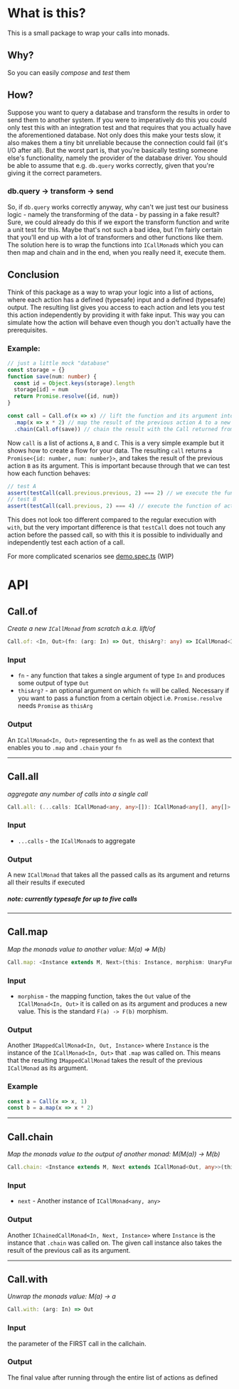 # What is this?
This is a small package to wrap your calls into monads.

## Why?
So you can easily *compose* and *test* them

## How?
Suppose you want to query a database and transform the results in order to send them to another system. If you were to imperatively do this you could only test this with an integration test and that requires that you actually have the aforementioned database. Not only does this make your tests slow, it also makes them a tiny bit unreliable because the connection could fail (it's I/O after all). But the worst part is, that you're basically testing someone else's functionality, namely the provider of the database driver. You should be able to assume that e.g. `db.query` works correctly, given that you're giving it the correct parameters.

### db.query -> transform -> send
So, if `db.query` works correctly anyway, why can't we just test our business logic - namely the transforming of the data - by passing in a fake result? Sure, we could already do this if we export the transform function and write a unit test for this. Maybe that's not such a bad idea, but I'm fairly certain that you'll end up with a lot of transformers and other functions like them.  
The solution here is to wrap the functions into `ICallMonad`s which you can then map and chain and in the end, when you really need it, execute them.

## Conclusion
Think of this package as a way to wrap your logic into a list of actions, where each action has a defined (typesafe) input and a defined (typesafe) output. The resulting list gives you access to each action and lets you test this action independently by providing it with fake input. This way you can simulate how the action will behave even though you don't actually have the prerequisites.

### Example:
```typescript
// just a little mock "database"
const storage = {}
function save(num: number) {
  const id = Object.keys(storage).length
  storage[id] = num
  return Promise.resolve({id, num})
}

const call = Call.of(x => x) // lift the function and its argument into the monad, this is the first "action" (let's call it A)
  .map(x => x * 2) // map the result of the previous action A to a new result, this represents action B
  .chain(Call.of(save)) // chain the result with the Call returned from save, this is action C
```
Now `call` is a list of actions `A`, `B` and `C`. This is a very simple example but it shows how to create a flow for your data. The resulting `call` returns a `Promise<{id: number, num: number}>`, and takes the result of the previous action `B` as its argument. This is important because through that we can test how each function behaves:
```typescript
// test A
assert(testCall(call.previous.previous, 2) === 2) // we execute the function of action A with an argument of 2. This should return the same number
// test B
assert(testCall(call.previous, 2) === 4) // execute the function of action B with 2, which should double the number
```

This does not look too different compared to the regular execution with `with`, but the very important difference is that `testCall` does not touch any action before the passed call, so with this it is possible to individually and independently test each action of a call.

For more complicated scenarios see [demo.spec.ts](./test/demo.spec.ts) (WIP)

# API
## Call.of
_Create a new `ICallMonad` from scratch a.k.a. lift/of_
```typescript
Call.of: <In, Out>(fn: (arg: In) => Out, thisArg?: any) => ICallMonad<In, Out>
```
### Input
* `fn` - any function that takes a single argument of type `In` and produces some output of type `Out`
* `thisArg?` - an optional argument on which `fn` will be called. Necessary if you want to pass a function from a certain object i.e. `Promise.resolve` needs `Promise` as `thisArg`

### Output
An `ICallMonad<In, Out>` representing the `fn` as well as the context that enables you to `.map` and `.chain` your `fn`

---

## Call.all
_aggregate any number of calls into a single call_
```typescript
Call.all: (...calls: ICallMonad<any, any>[]): ICallMonad<any[], any[]>
```
### Input
* `...calls` - the `ICallMonad`s to aggregate
### Output
A new `ICallMonad` that takes all the passed calls as its argument and returns all their results if executed

##### note: currently typesafe for up to five calls

---

## Call.map
_Map the monads value to another value: M(a) => M(b)_
```typescript
Call.map: <Instance extends M, Next>(this: Instance, morphism: UnaryFunction<Out, Next>) => IMappedCallMonad<In, Next, Instance>
```
### Input
* `morphism` - the mapping function, takes the `Out` value of the `ICallMonad<In, Out>` it is called on as  its argument and produces a new value. This is the standard `F(a) -> F(b)` morphism.
### Output
Another `IMappedCallMonad<In, Out, Instance>` where `Instance` is the instance of the `ICallMonad<In, Out>` that `.map` was called on. This means that the resulting `IMappedCallMonad` takes the result of the previous `ICallMonad` as its argument.
### Example
```typescript 
const a = Call(x => x, 1)
const b = a.map(x => x * 2)
```

---

## Call.chain
_Map the monads value to the output of another monad: M(M(a)) -> M(b)_
```typescript
Call.chain: <Instance extends M, Next extends ICallMonad<Out, any>>(this: Instance, next: Next) => IChainedCallMonad<In, Next, Instance>
```
### Input
* `next` - Another instance of `ICallMonad<any, any>`
### Output
Another `IChainedCallMonad<In, Next, Instance>` where `Instance` is the instance that `.chain` was called on. The given call instance also takes the result of the previous call as its argument.

---

## Call.with
_Unwrap the monads value: M(a) -> a_
```typescript
Call.with: (arg: In) => Out
```
### Input
the parameter of the FIRST call in the callchain.
### Output
The final value after running through the entire list of actions as defined
